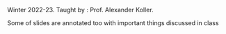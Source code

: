 Winter 2022-23. Taught by : Prof. Alexander Koller.

Some of slides are annotated too with important things discussed in class
